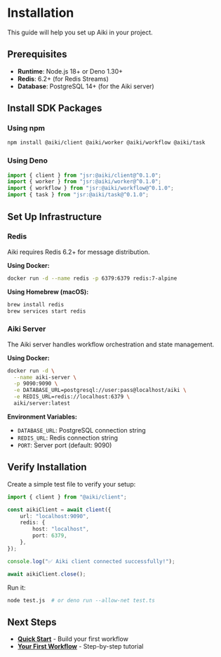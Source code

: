 # Installation

This guide will help you set up Aiki in your project.

## Prerequisites

- **Runtime**: Node.js 18+ or Deno 1.30+
- **Redis**: 6.2+ (for Redis Streams)
- **Database**: PostgreSQL 14+ (for the Aiki server)

## Install SDK Packages

### Using npm

```bash
npm install @aiki/client @aiki/worker @aiki/workflow @aiki/task
```

### Using Deno

```typescript
import { client } from "jsr:@aiki/client@^0.1.0";
import { worker } from "jsr:@aiki/worker@^0.1.0";
import { workflow } from "jsr:@aiki/workflow@^0.1.0";
import { task } from "jsr:@aiki/task@^0.1.0";
```

## Set Up Infrastructure

### Redis

Aiki requires Redis 6.2+ for message distribution.

**Using Docker:**

```bash
docker run -d --name redis -p 6379:6379 redis:7-alpine
```

**Using Homebrew (macOS):**

```bash
brew install redis
brew services start redis
```

### Aiki Server

The Aiki server handles workflow orchestration and state management.

**Using Docker:**

```bash
docker run -d \
  --name aiki-server \
  -p 9090:9090 \
  -e DATABASE_URL=postgresql://user:pass@localhost/aiki \
  -e REDIS_URL=redis://localhost:6379 \
  aiki/server:latest
```

**Environment Variables:**

- `DATABASE_URL`: PostgreSQL connection string
- `REDIS_URL`: Redis connection string
- `PORT`: Server port (default: 9090)

## Verify Installation

Create a simple test file to verify your setup:

```typescript
import { client } from "@aiki/client";

const aikiClient = await client({
	url: "localhost:9090",
	redis: {
		host: "localhost",
		port: 6379,
	},
});

console.log("✅ Aiki client connected successfully!");

await aikiClient.close();
```

Run it:

```bash
node test.js  # or deno run --allow-net test.ts
```

## Next Steps

- **[Quick Start](./quick-start.md)** - Build your first workflow
- **[Your First Workflow](./first-workflow.md)** - Step-by-step tutorial
